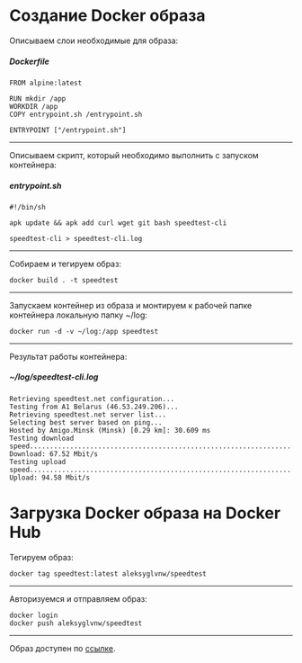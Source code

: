 # Создание Docker образа

Описываем слои необходимые для образа:
##### Dockerfile
```
FROM alpine:latest

RUN mkdir /app
WORKDIR /app
COPY entrypoint.sh /entrypoint.sh

ENTRYPOINT ["/entrypoint.sh"]
```

---

Описываем скрипт, который необходимо выполнить с запуском контейнера:
##### entrypoint.sh
```
#!/bin/sh

apk update && apk add curl wget git bash speedtest-cli

speedtest-cli > speedtest-cli.log
```

---

Собираем и тегируем образ:
```
docker build . -t speedtest
```

---

Запускаем контейнер из образа и монтируем к рабочей папке контейнера локальную папку ~/log:
```
docker run -d -v ~/log:/app speedtest
```

---

Результат работы контейнера:
##### ~/log/speedtest-cli.log
```
Retrieving speedtest.net configuration...
Testing from A1 Belarus (46.53.249.206)...
Retrieving speedtest.net server list...
Selecting best server based on ping...
Hosted by Amigo.Minsk (Minsk) [0.29 km]: 30.609 ms
Testing download speed................................................................................
Download: 67.52 Mbit/s
Testing upload speed......................................................................................................
Upload: 94.58 Mbit/s
```

# Загрузка Docker образа на Docker Hub

Тегируем образ:
```
docker tag speedtest:latest aleksyglvnw/speedtest
```

---

Авторизуемся и отправляем образ:
```
docker login
docker push aleksyglvnw/speedtest
```

---

Образ доступен по [cсылке](https://hub.docker.com/r/aleksyglvnw/speedtest).
